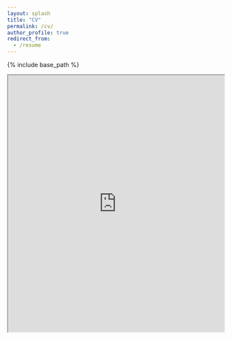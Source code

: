 ```yaml
---
layout: splash
title: "CV"
permalink: /cv/
author_profile: true
redirect_from:
  - /resume
---
```


{% include base_path %}

<!-- <embed src="/files/vita.pdf#toolbar=0" type="application/pdf" width="auto" height="400px" /> -->

<!-- <embed src="https://username.github.io/files/cv.pdf#toolbar=0" type="application/pdf" width="600px" height="500px" /> -->
<!-- <embed src="https://drive.google.com/viewerng/viewer?embedded=true&url=https://tianyu-han.com/files/vita.pdf" width="auto" height="400"> -->
<!-- <iframe src="http://docs.google.com/gview?url=https://tianyu-han.com/files/vita.pdf&embedded=true" style="width:790px; height:500px;" frameborder="0"></iframe> -->
<iframe src="https://drive.google.com/file/d/1aicB98E6aoQ3HEa_3wtQpNTO9OLhBKdl/preview" width="100%" height="600" allow="autoplay"></iframe>

<!-- Education
------
**University of California, Berkeley**, Berkeley, CA, USA\
Ph.D. in Business Administration (Quantitative Marketing), May 2024 (expected)\
Graduate Certificate in Applied Data Science, May 2021\
M.S. in Business Administration, Dec 2020

**University of Wisconsin, Madison**, Madison, WI, USA\
M.S. in Economics, May 2018

**London School of Economics and Political Science (LSE)**, London, UK\
M.Sc. in Econometrics and Mathematical Economics, Jun 2017

**University of Southampton**, Southampton, UK\
B.Sc. in Economics and Finance, with First Class Honors, Jun 2015

-----

Selected Experience
-----
**Uber Technologies Inc.**, San Francisco, CA, USA\
Applied Scientist PhD Intern, May 2022 – Aug 2022	

**University of California, Berkeley**, Berkeley, CA, USA\
Graduate Student Researcher for Prof. Giovanni Compiani, Berkeley-Haas, Feb 2019 – Aug 2020
  
-----

Selected Fellowship, Grants, and Awards
-----
* Claire Goedinghaus Fellowship, Institute for Business Innovation, University of California, Berkeley, Apr 2023
* Wu Family Fellowship, Institute for Business Innovation, University of California, Berkeley, Feb 2022
* Department Fellowship, Haas School of Business, University of California, Berkeley, 2018 – 2023
* Graduate Academic Achievement Award, University of Wisconsin, Madison, May 2018
* Economics Master Program’s Research Scholarship, University of Wisconsin, Madison, Feb 2017
* National Scholarship, Ministry of Education of China, Nov 2012 -->